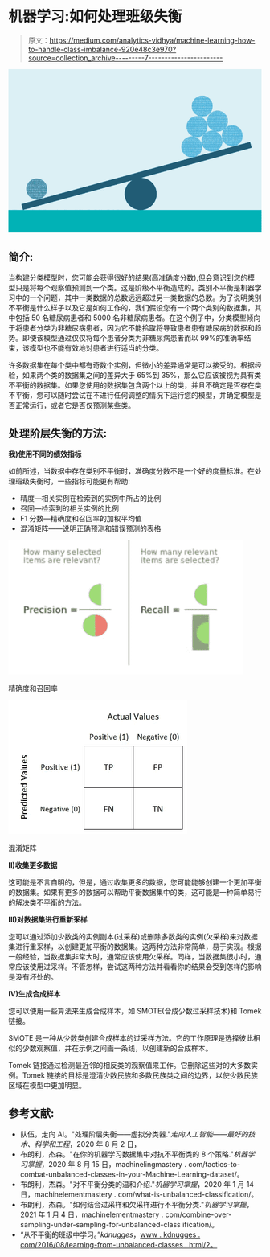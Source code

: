 # 机器学习:如何处理班级失衡

> 原文：<https://medium.com/analytics-vidhya/machine-learning-how-to-handle-class-imbalance-920e48c3e970?source=collection_archive---------7----------------------->

![](img/56e5f600c8995dde01ea80ba3269b76c.png)

## **简介:**

当构建分类模型时，您可能会获得很好的结果(高准确度分数),但会意识到您的模型只是将每个观察值预测到一个类。这是阶级不平衡造成的。类别不平衡是机器学习中的一个问题，其中一类数据的总数远远超过另一类数据的总数。为了说明类别不平衡是什么样子以及它是如何工作的，我们假设您有一个两个类别的数据集，其中包括 50 名糖尿病患者和 5000 名非糖尿病患者。在这个例子中，分类模型倾向于将患者分类为非糖尿病患者，因为它不能拾取将导致患者患有糖尿病的数据和趋势。即使该模型通过仅仅将每个患者分类为非糖尿病患者而以 99%的准确率结束，该模型也不能有效地对患者进行适当的分类。

许多数据集在每个类中都有奇数个实例，但微小的差异通常是可以接受的。根据经验，如果两个类的数据集之间的差异大于 65%到 35%，那么它应该被视为具有类不平衡的数据集。如果您使用的数据集包含两个以上的类，并且不确定是否存在类不平衡，您可以随时尝试在不进行任何调整的情况下运行您的模型，并确定模型是否正常运行，或者它是否仅预测某些类。

## **处理阶层失衡的方法:**

**我)使用不同的绩效指标**

如前所述，当数据中存在类别不平衡时，准确度分数不是一个好的度量标准。在处理班级失衡时，一些指标可能更有帮助:

*   精度—相关实例在检索到的实例中所占的比例
*   召回—检索到的相关实例的比例
*   F1 分数—精确度和召回率的加权平均值
*   混淆矩阵——说明正确预测和错误预测的表格

![](img/5148d3caf0f14a752001d9285e0d81ae.png)

精确度和召回率

![](img/a59edc34db913a612481f6a60e6340d1.png)

混淆矩阵

**II)收集更多数据**

这可能是不言自明的，但是，通过收集更多的数据，您可能能够创建一个更加平衡的数据集。如果有更多的数据可以帮助平衡数据集中的类，这可能是一种简单易行的解决类不平衡的方法。

**III)对数据集进行重新采样**

您可以通过添加少数类的实例副本(过采样)或删除多数类的实例(欠采样)来对数据集进行重采样，以创建更加平衡的数据集。这两种方法非常简单，易于实现。根据一般经验，当数据集非常大时，通常应该使用欠采样。同样，当数据集很小时，通常应该使用过采样。不管怎样，尝试这两种方法并看看你的结果会受到怎样的影响是没有坏处的。

**IV)生成合成样本**

您可以使用一些算法来生成合成样本，如 SMOTE(合成少数过采样技术)和 Tomek 链接。

SMOTE 是一种从少数类创建合成样本的过采样方法。它的工作原理是选择彼此相似的少数观察值，并在示例之间画一条线，以创建新的合成样本。

Tomek 链接通过检测最近邻的相反类的观察值来工作。它删除这些对的大多数实例。Tomek 链接的目标是澄清少数民族和多数民族类之间的边界，以使少数民族区域在模型中更加明显。

## **参考文献:**

*   队伍，走向 AI。"处理阶层失衡——虚拟分类器."*走向人工智能——最好的技术、科学和工程*，2020 年 8 月 2 日，
*   布朗利，杰森。"在你的机器学习数据集中对抗不平衡类的 8 个策略."*机器学习掌握*，2020 年 8 月 15 日，machinelingmastery . com/tactics-to-combat-unbalanced-classes-in-your-Machine-Learning-dataset/。
*   布朗利，杰森。"对不平衡分类的温和介绍."*机器学习掌握*，2020 年 1 月 14 日，machinelementmastery . com/what-is-unbalanced-classification/。
*   布朗利，杰森。"如何结合过采样和欠采样进行不平衡分类."*机器学习掌握*，2021 年 1 月 4 日，machinelementmastery . com/combine-over-sampling-under-sampling-for-unbalanced-class ification/。
*   “从不平衡的班级中学习。”*kdnugges*，[www . kdnugges . com/2016/08/learning-from-unbalanced-classes . html/2。](http://www.kdnuggets.com/2016/08/learning-from-imbalanced-classes.html/2.)